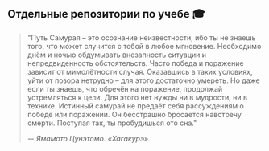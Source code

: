## Отдельные репозитории по учебе 🎓

> "Путь Самурая – это осознание неизвестности, ибо ты не знаешь того, что может случится с тобой в любое мгновение. Необходимо днём и ночью обдумывать внезапность ситуации и непредвиденность обстоятельств. Часто победа и поражение зависит от мимолётности случая. Оказавшись в таких условиях, уйти от позора нетрудно – для этого достаточно умереть. Но даже если ты знаешь, что обречён на поражение, продолжай устремляться к цели. Для этого нет нужды ни в мудрости, ни в технике. Истинный самурай не предаёт себя рассуждениям о победе или поражении. Он бесстрашно бросается навстречу смерти. Поступая так, ты пробудишься ото сна."
>
> -- <cite>Ямамото Цунэтомо. «Хагакурэ». </cite>

<!---
melchikhinfa/melchikhinfa is a ✨ special ✨ repository because its `README.md` (this file) appears on your GitHub profile.
You can click the Preview link to take a look at your changes.
--->
